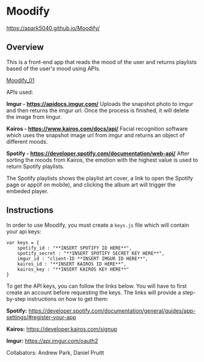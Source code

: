 # Moodify

https://apark5040.github.io/Moodify/

## Overview
This is a front-end app that reads the mood of the user and returns playlists based of the user's mood using APIs. 


[Moodify_01](images/moodify_01.png)



APIs used:

**Imgur - https://apidocs.imgur.com/**
Uploads the snapshot photo to imgur and then returns the imgur url. Once the process is finished, it will delete the image from Imgur.

**Kairos - https://www.kairos.com/docs/api/**
Facial recognition software which uses the snapshot image url from imgur and returns an object of different moods.

**Spotify - https://developer.spotify.com/documentation/web-api/**
After sorting the moods from Kairos, the emotion with the highest value is used to return Spotify playlists.  

The Spotify playlists shows the playlist art cover, a link to open the Spotify page or app(if on mobile), and clicking the album art will trigger the embeded player.


## Instructions

In order to use Moodify, you must create a `keys.js` file which will contain your api keys:

```
var keys = {
    spotify_id : "**INSERT SPOTIFY ID HERE**",
    spotify_secret : "**INSERT SPOTIFY SECRET KEY HERE**",
    imgur_id : "client-ID **INSERT IMGUR ID HERE**",
    kairos_id : "**INSERT KAIROS ID HERE**",
    kairos_key : "**INSERT KAIROS KEY HERE**"
}
```


 To get the API keys, you can follow the links below. You will have to first create an account before requesting the keys. The links will provide a step-by-step instructions on how to get them:

 **Spotify:** https://developer.spotify.com/documentation/general/guides/app-settings/#register-your-app


 **Kairos:**
 https://developer.kairos.com/signup


 **Imgur:**
 https://api.imgur.com/oauth2




Collabators: Andrew Park, Daniel Pruitt 







